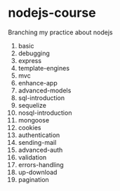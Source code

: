 # nodejs-course

Branching my practice about nodejs

1. basic
1. debugging
1. express
1. template-engines
1. mvc
1. enhance-app
1. advanced-models
1. sql-introduction
1. sequelize
1. nosql-introduction
1. mongoose
1. cookies
1. authentication
1. sending-mail
1. advanced-auth
1. validation
1. errors-handling
1. up-download
1. pagination
